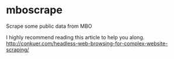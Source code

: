 mboscrape
=========

Scrape some public data from MBO

I highly recommend reading this article to help you along.
http://conkuer.com/headless-web-browsing-for-complex-website-scraping/
